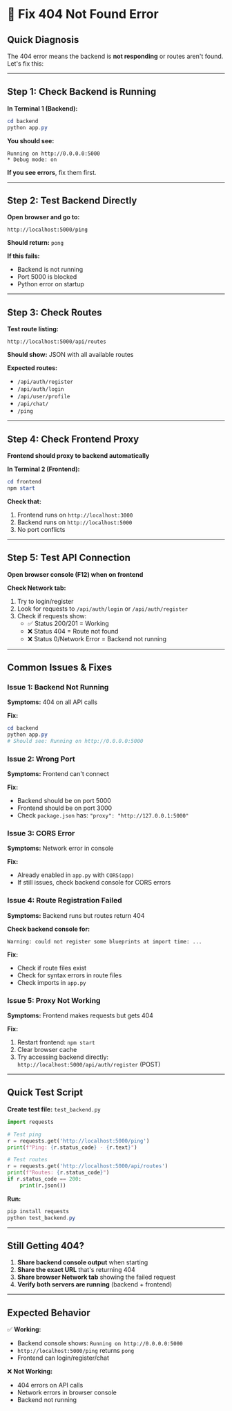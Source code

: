# 🔴 Fix 404 Not Found Error

## Quick Diagnosis

The 404 error means the backend is **not responding** or routes aren't found. Let's fix this:

---

## Step 1: Check Backend is Running

**In Terminal 1 (Backend):**
```powershell
cd backend
python app.py
```

**You should see:**
```
Running on http://0.0.0.0:5000
* Debug mode: on
```

**If you see errors**, fix them first.

---

## Step 2: Test Backend Directly

**Open browser and go to:**
```
http://localhost:5000/ping
```

**Should return:** `pong`

**If this fails:**
- Backend is not running
- Port 5000 is blocked
- Python error on startup

---

## Step 3: Check Routes

**Test route listing:**
```
http://localhost:5000/api/routes
```

**Should show:** JSON with all available routes

**Expected routes:**
- `/api/auth/register`
- `/api/auth/login`
- `/api/user/profile`
- `/api/chat/`
- `/ping`

---

## Step 4: Check Frontend Proxy

**Frontend should proxy to backend automatically**

**In Terminal 2 (Frontend):**
```powershell
cd frontend
npm start
```

**Check that:**
1. Frontend runs on `http://localhost:3000`
2. Backend runs on `http://localhost:5000`
3. No port conflicts

---

## Step 5: Test API Connection

**Open browser console (F12) when on frontend**

**Check Network tab:**
1. Try to login/register
2. Look for requests to `/api/auth/login` or `/api/auth/register`
3. Check if requests show:
   - ✅ Status 200/201 = Working
   - ❌ Status 404 = Route not found
   - ❌ Status 0/Network Error = Backend not running

---

## Common Issues & Fixes

### Issue 1: Backend Not Running
**Symptoms:** 404 on all API calls

**Fix:**
```powershell
cd backend
python app.py
# Should see: Running on http://0.0.0.0:5000
```

### Issue 2: Wrong Port
**Symptoms:** Frontend can't connect

**Fix:**
- Backend should be on port 5000
- Frontend should be on port 3000
- Check `package.json` has: `"proxy": "http://127.0.0.1:5000"`

### Issue 3: CORS Error
**Symptoms:** Network error in console

**Fix:**
- Already enabled in `app.py` with `CORS(app)`
- If still issues, check backend console for CORS errors

### Issue 4: Route Registration Failed
**Symptoms:** Backend runs but routes return 404

**Check backend console for:**
```
Warning: could not register some blueprints at import time: ...
```

**Fix:**
- Check if route files exist
- Check for syntax errors in route files
- Check imports in `app.py`

### Issue 5: Proxy Not Working
**Symptoms:** Frontend makes requests but gets 404

**Fix:**
1. Restart frontend: `npm start`
2. Clear browser cache
3. Try accessing backend directly: `http://localhost:5000/api/auth/register` (POST)

---

## Quick Test Script

**Create test file:** `test_backend.py`
```python
import requests

# Test ping
r = requests.get('http://localhost:5000/ping')
print(f"Ping: {r.status_code} - {r.text}")

# Test routes
r = requests.get('http://localhost:5000/api/routes')
print(f"Routes: {r.status_code}")
if r.status_code == 200:
    print(r.json())
```

**Run:**
```powershell
pip install requests
python test_backend.py
```

---

## Still Getting 404?

1. **Share backend console output** when starting
2. **Share the exact URL** that's returning 404
3. **Share browser Network tab** showing the failed request
4. **Verify both servers are running** (backend + frontend)

---

## Expected Behavior

✅ **Working:**
- Backend console shows: `Running on http://0.0.0.0:5000`
- `http://localhost:5000/ping` returns `pong`
- Frontend can login/register/chat

❌ **Not Working:**
- 404 errors on API calls
- Network errors in browser console
- Backend not running

